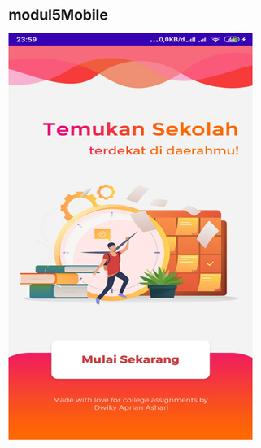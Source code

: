 # modul5Mobile
<img src="https://raw.githubusercontent.com/aprian1337/modul5Mobile/master/Skrinsut1.jpg" width="480" height="800"/>
